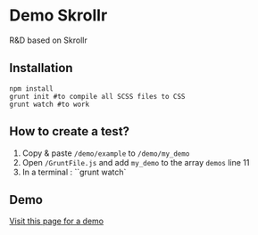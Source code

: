 # Demo Skrollr

R&D based on Skrollr

## Installation

```
npm install
grunt init #to compile all SCSS files to CSS
grunt watch #to work

```

## How to create a test?

1. Copy & paste ``/demo/example`` to ``/demo/my_demo``
2. Open ``/GruntFile.js`` and add ``my_demo`` to the array ``demos`` line 11
3. In a terminal : ``grunt watch`

## Demo

[Visit this page for a demo](http://client.weinto.com/demo_skrollr/)